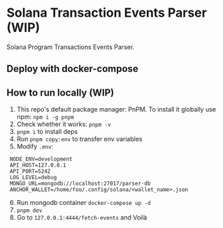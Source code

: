 # Solana Transaction Events Parser (WIP)

Solana Program Transactions Events Parser.

## Deploy with docker-compose

## How to run locally (WIP)

1. This repo's default package manager: PnPM. To install it globally use npm: `npm i -g pnpm`
2. Check whether it works: `pnpm -v`
3. `pnpm i` to install deps
4. Run `pnpm copy:env` to transfer env variables
5. Modify `.env`:
  ```shellscript
   NODE_ENV=development
   API_HOST=127.0.0.1
   API_PORT=5242
   LOG_LEVEL=debug
   MONGO_URL=mongodb://localhost:27017/parser-db
   ANCHOR_WALLET=/home/foo/.config/solana/<wallet_name>.json
   ```
6. Run mongodb container `docker-compose up -d`
7. `pnpm dev`
8. Go to `127.0.0.1:4444/fetch-events` and Voilà
